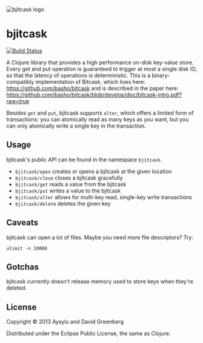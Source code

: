 ![bjitcask logo](https://raw.github.com/DnAGreenberg/bjitcask/master/doc/bjitcask_logo.png "bjitcask")
# bjitcask

[![Build Status](https://travis-ci.org/DnAGreenberg/bjitcask.png?branch=master)](https://travis-ci.org/DnAGreenberg/bjitcask)

A Clojure library that provides a high performance on-disk key-value store. Every get and put operation is guaranteed to trigger at most a single disk IO, so that the latency of operations is deterministic. This is a binary-compatibly implementation of Bitcask, which lives here: https://github.com/basho/bitcask and is described in the paper here: https://github.com/basho/bitcask/blob/develop/doc/bitcask-intro.pdf?raw=true

Besides `get` and `put`, bjitcask supports `alter`, which offers a limited form of transactions: you can atomically read as many keys as you want, but you can only atomically write a single key in the transaction.

## Usage

bjitcask's public API can be found in the namespace `bjitcask`.

- `bjitcask/open` creates or opens a bjitcask at the given location
- `bjitcask/close` closes a bjitcask gracefully
- `bjitcask/get` reads a value from the bjitcask
- `bjitcask/put` writes a value to the bjitcask
- `bjitcask/alter` allows for multi-key read, single-key write transactions
- `bjitcask/delete` deletes the given key

## Caveats

bjitcask can open a lot of files. Maybe you need more file descriptors? Try:

```
ulimit -n 10000
```

## Gotchas

bjitcask currently doesn't release memory used to store keys when they're deleted.

## License

Copyright © 2013 Aysylu and David Greenberg

Distributed under the Eclipse Public License, the same as Clojure.

